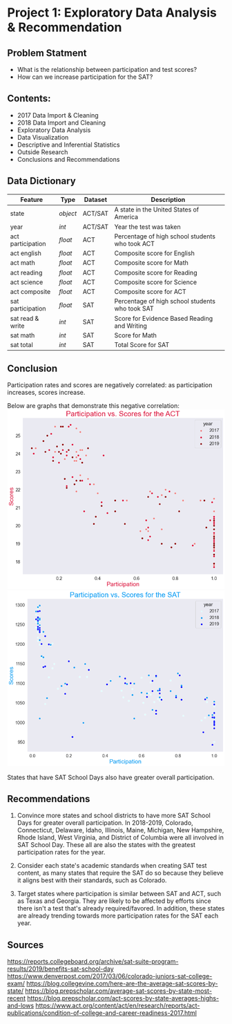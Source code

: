 # Project 1: Exploratory Data Analysis & Recommendation

## Problem Statment

- What is the relationship between participation and test scores?
- How can we increase participation for the SAT?

## Contents:
- 2017 Data Import & Cleaning
- 2018 Data Import and Cleaning
- Exploratory Data Analysis
- Data Visualization
- Descriptive and Inferential Statistics
- Outside Research
- Conclusions and Recommendations

## Data Dictionary
|Feature|Type|Dataset|Description|
|---|---|---|---|
|state|*object*|ACT/SAT|A state in the United States of America| 
|year|*int*|ACT/SAT|Year the test was taken| 
|act participation|*float*|ACT|Percentage of high school students who took ACT| 
|act english|*float*|ACT|Composite score for English| 
|act math|*float*|ACT|Composite score for Math| 
|act reading|*float*|ACT|Composite score for Reading| 
|act science|*float*|ACT|Composite score for Science| 
|act composite|*float*|ACT|Composite score for ACT| 
|sat participation|*float*|SAT|Percentage of high school students who took SAT| 
|sat read & write|*int*|SAT|Score for Evidence Based Reading and Writing| 
|sat math|*int*|SAT|Score for Math| 
|sat total|*int*|SAT|Total Score for SAT| 

## Conclusion

Participation rates and scores are negatively correlated: as participation increases, scores increase.

Below are graphs that demonstrate this negative correlation:
![Participation vs. Scores for the ACT](images/scatter-ACT.png)
![Participation vs. Scores for the SAT](images/scatter-SAT.png)

States that have SAT School Days also have greater overall participation. 

## Recommendations

1) Convince more states and school districts to have more SAT School Days for greater overall participation. In 2018-2019, Colorado, Connecticut, Delaware, Idaho, Illinois, Maine, Michigan, New Hampshire, Rhode Island, West Virginia, and District of Columbia were all involved in SAT School Day. These all are also the states with the greatest participation rates for the year.

2) Consider each state's academic standards when creating SAT test content, as many states that require the SAT do so because they believe it aligns best with their standards, such as Colorado.

3) Target states where participation is similar between SAT and ACT, such as Texas and Georgia. They are likely to be affected by efforts since there isn't a test that's already required/favored. In addition, these states are already trending towards more participation rates for the SAT each year.


## Sources
https://reports.collegeboard.org/archive/sat-suite-program-results/2019/benefits-sat-school-day
https://www.denverpost.com/2017/03/06/colorado-juniors-sat-college-exam/
https://blog.collegevine.com/here-are-the-average-sat-scores-by-state/
https://blog.prepscholar.com/average-sat-scores-by-state-most-recent
https://blog.prepscholar.com/act-scores-by-state-averages-highs-and-lows
https://www.act.org/content/act/en/research/reports/act-publications/condition-of-college-and-career-readiness-2017.html
